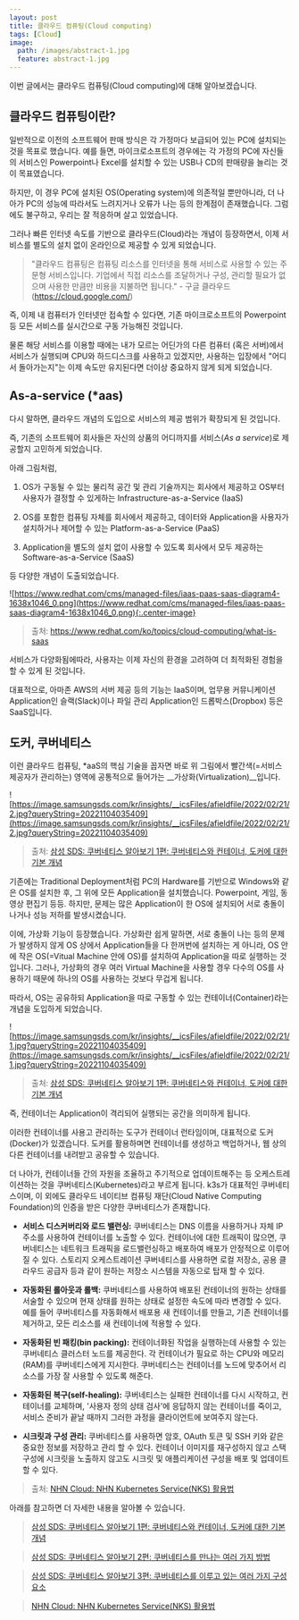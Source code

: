 ```yaml
---
layout: post
title: 클라우드 컴퓨팅(Cloud computing)
tags: [Cloud]
image:
  path: /images/abstract-1.jpg
  feature: abstract-1.jpg
---
```


이번 글에서는 클라우드 컴퓨팅(Cloud computing)에 대해 알아보겠습니다.

## 클라우드 컴퓨팅이란?

일반적으로 이전의 소프트웨어 판매 방식은 각 가정마다 보급되어 있는 PC에 설치되는 것을 목표로 했습니다. 예를 들면, 마이크로소프트의 경우에는 각 가정의 PC에 자신들의 서비스인 Powerpoint나 Excel를 설치할 수 있는 USB나 CD의 판매량을 늘리는 것이 목표였습니다.

하지만, 이 경우 PC에 설치된 OS(Operating system)에 의존적일 뿐만아니라, 더 나아가 PC의 성능에 따라서도 느려지거나 오류가 나는 등의 한계점이 존재했습니다. 그럼에도 불구하고, 우리는 잘 적응하며 살고 있었습니다.

그러나 빠른 인터넷 속도를 기반으로 클라우드(Cloud)라는 개념이 등장하면서, 이제 서비스를 별도의 설치 없이 온라인으로 제공할 수 있게 되었습니다.

> "클라우드 컴퓨팅은 컴퓨팅 리소스를 인터넷을 통해 서비스로 사용할 수 있는 주문형 서비스입니다. 기업에서 직접 리소스를 조달하거나 구성, 관리할 필요가 없으며 사용한 만큼만 비용을 지불하면 됩니다." - 구글 클라우드(https://cloud.google.com/)

즉, 이제 내 컴퓨터가 인터넷만 접속할 수 있다면, 기존 마이크로소프트의 Powerpoint 등 모든 서비스를 실시간으로 구동 가능해진 것입니다. 

물론 해당 서비스를 이용할 때에는 내가 모르는 어딘가의 다른 컴퓨터 (혹은 서버)에서 서비스가 실행되며 CPU와 하드디스크를 사용하고 있겠지만, 사용하는 입장에서 "어디서 돌아가는지"는 이제 속도만 유지된다면 더이상 중요하지 않게 되게 되었습니다.

## As-a-service (*aas)

다시 말하면, 클라우드 개념의 도입으로 서비스의 제공 범위가 확장되게 된 것입니다.

즉, 기존의 소프트웨어 회사들은 자신의 상품의 어디까지를 서비스(_As a service_)로 제공할지 고민하게 되었습니다.

아래 그림처럼, 

1. OS가 구동될 수 있는 물리적 공간 및 관리 기술까지는 회사에서 제공하고 OS부터 사용자가 결정할 수 있게하는 Infrastructure-as-a-Service (IaaS)

2. OS를 포함한 컴퓨팅 자체를 회사에서 제공하고, 데이터와 Application을 사용자가 설치하거나 제어할 수 있는 Platform-as-a-Service (PaaS)

3. Application을 별도의 설치 없이 사용할 수 있도록 회사에서 모두 제공하는 Software-as-a-Service (SaaS)

등 다양한 개념이 도출되었습니다.

![https://www.redhat.com/cms/managed-files/iaas-paas-saas-diagram4-1638x1046_0.png](https://www.redhat.com/cms/managed-files/iaas-paas-saas-diagram4-1638x1046_0.png){:.center-image}

> 출처: https://www.redhat.com/ko/topics/cloud-computing/what-is-saas

서비스가 다양화됨에따라, 사용자는 이제 자신의 환경을 고려하여 더 최적화된 경험을 할 수 있게 된 것입니다.

대표적으로, 아마존 AWS의 서버 제공 등의 기능는 IaaS이며, 업무용 커뮤니케이션 Application인 슬랙(Slack)이나 파일 관리 Application인 드롭박스(Dropbox) 등은 SaaS입니다.

## 도커, 쿠버네티스

이런 클라우드 컴퓨팅, *aaS의 핵심 기술을 꼽자면 바로 위 그림에서 빨간색(=서비스 제공자가 관리하는) 영역에 공통적으로 들어가는 __가상화(Virtualization)__입니다.

![https://image.samsungsds.com/kr/insights/__icsFiles/afieldfile/2022/02/21/2.jpg?queryString=20221104035409](https://image.samsungsds.com/kr/insights/__icsFiles/afieldfile/2022/02/21/2.jpg?queryString=20221104035409)

> 출처: [삼성 SDS: 쿠버네티스 알아보기 1편: 쿠버네티스와 컨테이너, 도커에 대한 기본 개념](https://www.samsungsds.com/kr/insights/220222_kubernetes1.html)

기존에는 Traditional Deployment처럼 PC의 Hardware를 기반으로 Windows와 같은 OS를 설치한 후, 그 위에 모든 Application을 설치했습니다. Powerpoint, 게임, 동영상 편집기 등등. 하지만, 문제는 많은 Application이 한 OS에 설치되어 서로 충돌이 나거나 성능 저하를 발생시켰습니다.

이에, 가상화 기능이 등장했습니다. 가상화란 쉽게 말하면, 서로 충돌이 나는 등의 문제가 발생하지 않게 OS 상에서 Application들을 다 한꺼번에 설치하는 게 아니라, OS 안에 작은 OS(=Vitual Machine 안에 OS)를 설치하여 Application을 따로 실행하는 것입니다. 그러나, 가상화의 경우 여러 Virtual Machine을 사용할 경우 다수의 OS를 사용하기 때문에 하나의 OS를 사용하는 것보다 무겁게 됩니다.

따라서, OS는 공유하되 Application을 따로 구동할 수 있는 컨테이너(Container)라는 개념을 도입하게 되었습니다. 

![https://image.samsungsds.com/kr/insights/__icsFiles/afieldfile/2022/02/21/1.jpg?queryString=20221104035409](https://image.samsungsds.com/kr/insights/__icsFiles/afieldfile/2022/02/21/1.jpg?queryString=20221104035409)

> 출처: [삼성 SDS: 쿠버네티스 알아보기 1편: 쿠버네티스와 컨테이너, 도커에 대한 기본 개념](https://www.samsungsds.com/kr/insights/220222_kubernetes1.html)

즉, 컨테이너는 Application이 격리되어 실행되는 공간을 의미하게 됩니다.

이러한 컨테이너를 사용고 관리하는 도구가 컨테이너 런타임이며, 대표적으로 도커(Docker)가 있겠습니다. 도커를 활용하며면 컨테이너를 생성하고 백업하거나, 웹 상의 다른 컨테이너를 내려받고 공유할 수 있습니다.

더 나아가, 컨테이너들 간의 자원을 조율하고 주기적으로 업데이트해주는 등 오케스트레이션하는 것을 쿠버네티스(Kubernetes)라고 부르게 됩니다. k3s가 대표적인 쿠버네티스이며, 이 외에도 클라우드 네이티브 컴퓨팅 재단(Cloud Native Computing Foundation)의 인증을 받은 다양한 쿠버네티스가 존재합니다.

* **서비스 디스커버리와 로드 밸런싱:** 쿠버네티스는 DNS 이름을 사용하거나 자체 IP 주소를 사용하여 컨테이너를 노출할 수 있다. 컨테이너에 대한 트래픽이 많으면, 쿠버네티스는 네트워크 트래픽을 로드밸런싱하고 배포하여 배포가 안정적으로 이루어질 수 있다.
스토리지 오케스트레이션 쿠버네티스를 사용하면 로컬 저장소, 공용 클라우드 공급자 등과 같이 원하는 저장소 시스템을 자동으로 탑재 할 수 있다.

* **자동화된 롤아웃과 롤백:** 쿠버네티스를 사용하여 배포된 컨테이너의 원하는 상태를 서술할 수 있으며 현재 상태를 원하는 상태로 설정한 속도에 따라 변경할 수 있다. 예를 들어 쿠버네티스를 자동화해서 배포용 새 컨테이너를 만들고, 기존 컨테이너를 제거하고, 모든 리소스를 새 컨테이너에 적용할 수 있다.

* **자동화된 빈 패킹(bin packing):** 컨테이너화된 작업을 실행하는데 사용할 수 있는 쿠버네티스 클러스터 노드를 제공한다. 각 컨테이너가 필요로 하는 CPU와 메모리(RAM)를 쿠버네티스에게 지시한다. 쿠버네티스는 컨테이너를 노드에 맞추어서 리소스를 가장 잘 사용할 수 있도록 해준다.

* **자동화된 복구(self-healing):** 쿠버네티스는 실패한 컨테이너를 다시 시작하고, 컨테이너를 교체하며, '사용자 정의 상태 검사'에 응답하지 않는 컨테이너를 죽이고, 서비스 준비가 끝날 때까지 그러한 과정을 클라이언트에 보여주지 않는다.

* **시크릿과 구성 관리:** 쿠버네티스를 사용하면 암호, OAuth 토큰 및 SSH 키와 같은 중요한 정보를 저장하고 관리 할 수 있다. 컨테이너 이미지를 재구성하지 않고 스택 구성에 시크릿을 노출하지 않고도 시크릿 및 애플리케이션 구성을 배포 및 업데이트 할 수 있다.

> 출처: [NHN Cloud: NHN Kubernetes Service(NKS) 활용법](https://doc.skill.or.kr/nhn-cloud)

아래를 참고하면 더 자세한 내용을 알아볼 수 있습니다.

> [삼성 SDS: 쿠버네티스 알아보기 1편: 쿠버네티스와 컨테이너, 도커에 대한 기본 개념](https://www.samsungsds.com/kr/insights/220222_kubernetes1.html)

> [삼성 SDS: 쿠버네티스 알아보기 2편: 쿠버네티스를 만나는 여러 가지 방법](https://www.samsungsds.com/kr/insights/kubernetes-2.html)

> [삼성 SDS: 쿠버네티스 알아보기 3편: 쿠버네티스를 이루고 있는 여러 가지 구성 요소](https://www.samsungsds.com/kr/insights/kubernetes-3.html)

> [NHN Cloud: NHN Kubernetes Service(NKS) 활용법](https://doc.skill.or.kr/nhn-cloud)

